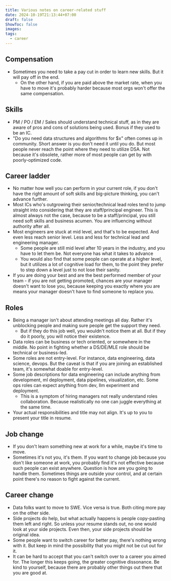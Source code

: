 ```yaml
---
title: Various notes on career-related stuff
date: 2024-10-19T21:13:44+07:00
draft: false
ShowToc: false
images:
tags:
  - career
---
```


## Compensation

- Sometimes you need to take a pay cut in order to learn new skills. But it will pay off in the end.
  - On the other hand, if you are paid above the market rate, when you have to move it's probably harder because most orgs won't offer the same compensation.

## Skills

- PM / PO / EM / Sales should understand technical stuff, as in they are aware of pros and cons of solutions being used. Bonus if they used to be an IC.
- "Do you need data structures and algorithms for $x" often comes up in community. Short answer is you don't need it until you do. But most people never reach the point where they need to utilize DSA. Not because it's obsolete, rather more of most people can get by with poorly-optimized code.

## Career ladder

- No matter how well you can perform in your current role, if you don't have the right amount of soft skills and big-picture thinking, you can't advance further.
- Most ICs who's outgrowing their senior/technical lead roles tend to jump straight into considering that they are staff/principal engineer. This is almost always not the case, because to be a staff/principal, you still need soft skills and business acumen. You are influencing without authority after all.
- Most engineers are stuck at mid level, and that's to be expected. And even less reach senior level. Less and less for technical lead and engineering manager.
  - Some people are still mid level after 10 years in the industry, and you have to let them be. Not everyone has what it takes to advance
  - You would also find that some people can operate at a higher level, but it utilizes a lot of cognitive load for them, to the point they prefer to step down a level just to not lose their sanity.
- If you are doing your best and are the best performed member of your team - if you are not getting promoted, chances are your manager doesn't want to lose you, because keeping you exactly where you are means your manager doesn't have to find someone to replace you.

## Roles

- Being a manager isn't about attending  meetings all day. Rather it's unblocking people and making sure people get the support they need.
  - But if they do this job well, you wouldn't notice them at all. But if they do it poorly, you will notice their existence.
- Data roles can be business or tech oriented, or somewhere in the middle. No point in fighting whether a DS/DE/MLE role should be technical or business-led.
- Some roles are not entry-level. For instance, data engineering, data science, devops. But the caveat is that if you are joining an established team, it's somewhat doable for entry-level.
- Some job descriptions for data engineering can include anything from development, ml deployment, data pipelines, visualization, etc. Some ops roles can expect anything from dev, llm experiment and deployment.
  - This is a symptom of hiring managers not really understand roles collaboration. Because realistically no one can juggle everything at the same time.
- Your actual responsibilities and title may not align. It's up to you to present your title in resume.

## Job change

- If you don't learn something new at work for a while, maybe it's time to move.
- Sometimes it's not you, it's them. If you want to change job because you don't like someone at work, you probably find it's not effective because such people can exist anywhere. Question is how are you going to handle them. Sometimes things are outside your control, and at certain point there's no reason to fight against the current.

## Career change

- Data folks want to move to SWE. Vice versa is true. Both citing more pay on the other side.
- Side projects do help, but what actually happens is people copy-pasting them left and right. So unless your resume stands out, no one would look at your side projects. Even then, your side projects should be original idea.
- Some people want to switch career for better pay, there's nothing wrong with it. But keep in mind the possibility that you might not be cut out for it.
- It can be hard to accept that you can't switch over to a career you aimed for. The longer this keeps going, the greater cognitive dissonance. Be kind to yourself, because there are probably other things out there that you are good at.
